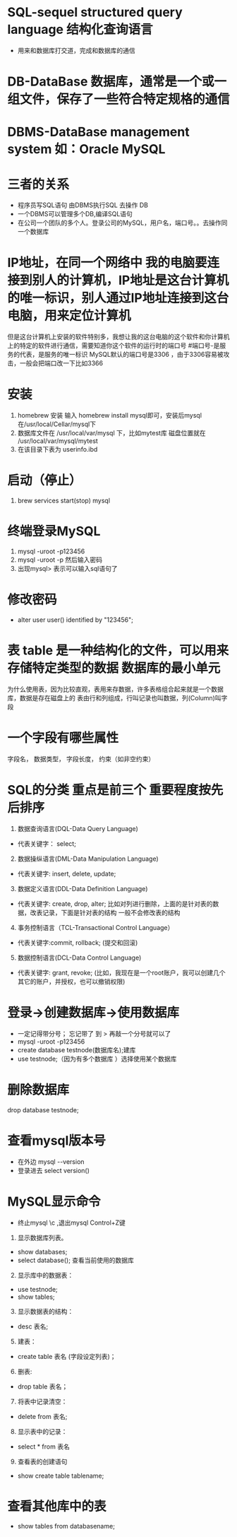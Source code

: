 # SQL-sequel  structured query language 结构化查询语言
- 用来和数据库打交道，完成和数据库的通信

# DB-DataBase 数据库，通常是一个或一组文件，保存了一些符合特定规格的通信

# DBMS-DataBase management system 如：Oracle MySQL

# 三者的关系
- 程序员写SQL语句 由DBMS执行SQL 去操作 DB
- 一个DBMS可以管理多个DB,编译SQL语句
- 在公司一个团队的多个人。登录公司的MySQL，用户名，端口号。。去操作同一个数据库

# IP地址，在同一个网络中 我的电脑要连接到别人的计算机，IP地址是这台计算机的唯一标识，别人通过IP地址连接到这台电脑，用来定位计算机 
但是这台计算机上安装的软件特别多，我想让我的这台电脑的这个软件和你计算机上的特定的软件进行通信，需要知道你这个软件的运行时的端口号
#端口号-是服务的代表，是服务的唯一标识
MySQL默认的端口号是3306 ，由于3306容易被攻击，一般会把端口改一下比如3366

# 安装
1. homebrew 安装 输入 homebrew install mysql即可，安装后mysql在/usr/local/Cellar/mysql下
2. 数据库文件在 /usr/local/var/mysql 下，比如mytest库 磁盘位置就在 /usr/local/var/mysql/mytest
3. 在该目录下表为 userinfo.ibd

# 启动（停止）
1. brew services start(stop) mysql
# 终端登录MySQL
<!-- var hostname = "127.0.0.1"
var username = "root"
var password = "123456"
var port = 3306 -->
<!-- Window- A temporary password is generated for root@localhost: i3jGzgg,=%UX -->
1. mysql -uroot -p123456
2. mysql -uroot -p  然后输入密码 
3. 出现mysql>   表示可以输入sql语句了
# 修改密码
- alter user user() identified by "123456";

# 表 table 是一种结构化的文件，可以用来存储特定类型的数据 数据库的最小单元
为什么使用表，因为比较直观，表用来存数据，许多表格组合起来就是一个数据库，数据是存在磁盘上的
表由行和列组成，行叫记录也叫数据，列(Column)叫字段
# 一个字段有哪些属性
字段名，
数据类型，
字段长度，
约束（如非空约束）

# SQL的分类 重点是前三个 重要程度按先后排序
1. 数据查询语言(DQL-Data Query Language)
- 代表关键字： select;
2. 数据操纵语言(DML-Data Manipulation Language)
- 代表关键字: insert, delete, update;
3. 数据定义语言(DDL-Data Definition Language)
- 代表关键字: create, drop, alter; 比如对列进行删除，上面的是针对表的数据，改表记录，下面是针对表的结构 一般不会修改表的结构
4. 事务控制语言（TCL-Transactional Control Language）
- 代表关键字:commit, rollback; (提交和回滚)
5. 数据控制语言(DCL-Data Control Language)
- 代表关键字: grant, revoke; (比如，我现在是一个root账户，我可以创建几个其它的账户，并授权，也可以撤销权限)

# 登录->创建数据库->使用数据库
- 一定记得带分号； 忘记带了 到 > 再敲一个分号就可以了
- mysql -uroot -p123456
- create database testnode(数据库名);建库
- use testnode;（因为有多个数据库 ）选择使用某个数据库

# 删除数据库
drop database testnode;

# 查看mysql版本号 
- 在外边 mysql --version
- 登录进去 select version()

# MySQL显示命令
- 终止mysql \c ,退出mysql Control+Z键 
1. 显示数据库列表。 
- show databases; 
- select database(); 查看当前使用的数据库
2. 显示库中的数据表： 
- use testnode;
- show tables; 
3. 显示数据表的结构： 
- desc 表名; 
5. 建表： 
- create table 表名 (字段设定列表)； 
6. 删表: 
- drop table 表名； 
7. 将表中记录清空： 
- delete from 表名; 
8. 显示表中的记录： 
- select * from 表名
9. 查看表的创建语句
- show create table tablename;

# 查看其他库中的表
- show tables from databasename;

